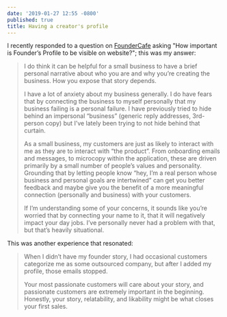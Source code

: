 ```yaml
---
date: '2019-01-27 12:55 -0800'
published: true
title: Having a creator's profile
---
```

I recently responded to a question on [FounderCafe](http://web.archive.org/web/20190111170912/https://www.foundercafe.com/)
 asking "How important is Founder’s Profile to be visible on website?"; this was my answer:

> I do think it can be helpful for a small business to have a brief personal narrative about who you are and why you’re creating the business. How you expose that story depends.
> 
> I have a lot of anxiety about my business generally. I do have fears that by connecting the business to myself personally that my business failing is a personal failure. I have previously tried to hide behind an impersonal “business” (generic reply addresses, 3rd-person copy) but I’ve lately been trying to not hide behind that curtain.
> 
> As a small business, my customers are just as likely to interact with me as they are to interact with “the product”. From onboarding emails and messages, to microcopy within the application, these are driven primarily by a small number of people’s values and personality. Grounding that by letting people know “hey, I’m a real person whose business and personal goals are intertwined” can get you better feedback and maybe give you the benefit of a more meaningful connection (personally and business) with your customers.
> 
> If I’m understanding some of your concerns, it sounds like you’re worried that by connecting your name to it, that it will negatively impact your day jobs. I’ve personally never had a problem with that, but that’s heavily situational.

This was another experience that resonated:

> When I didn’t have my founder story, I had occasional customers categorize me as some outsourced company, but after I added my profile, those emails stopped.
>
> Your most passionate customers will care about your story, and passionate customers are extremely important in the beginning. Honestly, your story, relatability, and likability might be what closes your first sales.
